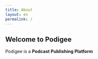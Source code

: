 ```yaml
---
title: About
layout: en
permalink: /
---
```


## Welcome to Podigee

Podigee is a **Podcast Publishing Platform**

